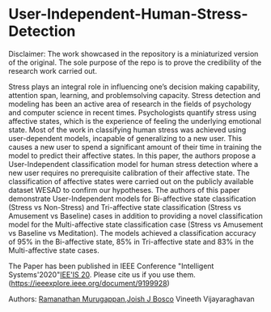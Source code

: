 # User-Independent-Human-Stress-Detection
Disclaimer: The work showcased in the repository is a miniaturized version of the original. The sole purpose of the repo is to prove the credibility of the research work carried out.

Stress plays an integral role in influencing one’s decision making capability, attention span, learning, and problemsolving capacity. Stress detection and modeling has been an active area of research in the fields of psychology and computer science in recent times. Psychologists quantify stress using affective states, which is the experience of feeling the underlying emotional state. Most of the work in classifying human stress was achieved using user-dependent models, incapable of generalizing to a new user. This causes a new user to spend a significant amount of their time in training the model to predict their affective states. In this paper, the authors propose a User-Independent classification model for human stress detection where a new user requires no prerequisite calibration of their affective state. The classification of affective states were carried out on the publicly available dataset WESAD to confirm our hypotheses. The authors of this paper demonstrate User-Independent models for Bi-affective state classification (Stress vs Non-Stress) and Tri-affective state classification (Stress vs Amusement vs Baseline) cases in addition to providing a novel classification model for the Multi-affective state classification case (Stress vs Amusement vs Baseline vs Meditation). The models achieved a classification accuracy of 95% in the Bi-affective state, 85% in Tri-affective state and 83% in the Multi-affective state cases.

The Paper has been published in IEEE Conference "Intelligent Systems'2020"[IEE'IS 20](https://www.ieee-is.org/). 
Please cite us if you use them. (https://ieeexplore.ieee.org/document/9199928)

Authors: [Ramanathan Murugappan](https://github.com/ramanathanmurugappan),[Joish J Bosco](https://github.com/Joish) Vineeth Vijayaraghavan


